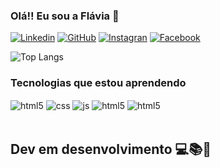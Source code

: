 ### Olá!! Eu sou a Flávia 👋



[![Linkedin](https://img.shields.io/badge/LinkedIn-0077B5?style=for-the-badge&logo=linkedin&logoColor=white/)](https://www.linkedin.com/in/flavia-lara-b2961289/)
[![GitHub](https://img.shields.io/badge/GitHub-100000?style=for-the-badge&logo=github&logoColor=white)](https://github.com/Flaviakochi)
[![Instagran](https://img.shields.io/badge/Instagram-E4405F?style=for-the-badge&logo=instagram&logoColor=white)](https://www.instagram.com/flaviakochi/)
[![Facebook](https://img.shields.io/badge/Facebook-1877F2?style=for-the-badge&logo=facebook&logoColor=white)](https://www.facebook.com/flavia.lara.98)


![Top Langs](https://github-readme-stats.vercel.app/api/top-langs/?username=flaviakochi&hide_progress=true)


### Tecnologias que estou aprendendo

<div style="display: inline_block">
  <img align="center" alt="html5" src="https://img.shields.io/badge/HTML5-E34F26?style=for-the-badge&logo=html5&logoColor=white" />
  <img align="center" alt="css" src="https://img.shields.io/badge/CSS3-1572B6?style=for-the-badge&logo=css3&logoColor=white" />
  <img align="center" alt="js" src="https://img.shields.io/badge/JavaScript-F7DF1E?style=for-the-badge&logo=javascript&logoColor=black" />
  <img align="center" alt="html5" src= "https://img.shields.io/badge/C%23-239120?style=for-the-badge&logo=c-sharp&logoColor=white">
 <img align="center" alt="html5" src= "https://img.shields.io/badge/.NET-5C2D91?style=for-the-badge&logo=.net&logoColor=white">
</div><br/>

## Dev em desenvolvimento 💻📚🔧
